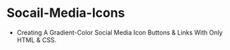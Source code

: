 # Socail-Media-Icons
* Creating A Gradient-Color Social Media Icon Buttons &amp; Links With Only HTML &amp; CSS. 
